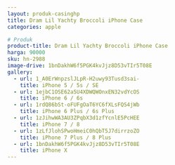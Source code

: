 ```yaml
---
layout: produk-casinghp
title: Dram Lil Yachty Broccoli iPhone Case
categories: apple

# Produk
product-title: Dram Lil Yachty Broccoli iPhone Case
harga: 90000
sku: hn-2988
image-drive: 1bnDakhW6f5PGK4kvJjz8D53vTIr5T08E
gallery:
  - url: 1_A0ErWnpzslJLpR-H2uwy93Tusd3sai-
    title: iPhone 5 / 5s / SE
  - url: 1ejbC1OSE62a5U4XDWQWOnxEN32vdYcOS
    title: iPhone 6 / 6s
  - url: 1rdQ86bSt-oFUFgOaT6YC6fXLsFQS4jWb
    title: iPhone 6 Plus / 6s Plus
  - url: 1zJihwWA3AU3ZPqbX3d1zfYcnlE5PcHEE
    title: iPhone 7 / 8
  - url: 1zLfJlohSPwoHmeiC0hQbT5J7dirrzoZO
    title: iPhone 7 Plus / 8 Plus
  - url: 1bnDakhW6f5PGK4kvJjz8D53vTIr5T08E
    title: iPhone X
---
```


